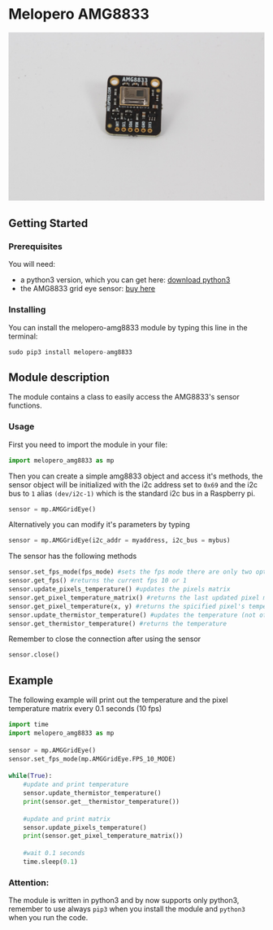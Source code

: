 # Melopero AMG8833
![melopero logo](images/sensor.jpg?raw=true)

## Getting Started
### Prerequisites
You will need:
- a python3 version, which you can get here: [download python3](https://www.python.org/downloads/)
- the AMG8833 grid eye sensor: [buy here](https://www.melopero.com/en/shop/sensori/melopero-amg8833-grid-eye-ir-array-breakout/)

### Installing
You can install the melopero-amg8833 module by typing this line in the terminal:
```python
sudo pip3 install melopero-amg8833
```

## Module description
The module contains a class to easily access the AMG8833's sensor functions.

### Usage
First you need to import the module in your file:
```python
import melopero_amg8833 as mp
```
Then you can create a simple amg8833 object and access it's methods, the sensor object will be initialized with the i2c address set to `0x69` and the i2c bus to `1` alias `(dev/i2c-1)` which is the standard i2c bus in a Raspberry pi.
```python
sensor = mp.AMGGridEye()
```
Alternatively you can modify it's parameters by typing
```python
sensor = mp.AMGGridEye(i2c_addr = myaddress, i2c_bus = mybus)
```

The sensor has the following methods
```python
sensor.set_fps_mode(fps_mode) #sets the fps mode there are only two options: AMGGridEye.FPS_10_MODE or AMGGridEye.FPS_1_MODE
sensor.get_fps() #returns the current fps 10 or 1
sensor.update_pixels_temperature() #updates the pixels matrix
sensor.get_pixel_temperature_matrix() #returns the last updated pixel matrix
sensor.get_pixel_temperature(x, y) #returns the spicified pixel's temperature
sensor.update_thermistor_temperature() #updates the temperature (not of the pixels),theAMG8833 has a thermistor
sensor.get_thermistor_temperature() #returns the temperature
```
Remember to close the connection after using the sensor
```python
sensor.close()
```

## Example
The following example will print out the temperature and the pixel temperature matrix every 0.1 seconds (10 fps)
```python
import time
import melopero_amg8833 as mp

sensor = mp.AMGGridEye()
sensor.set_fps_mode(mp.AMGGridEye.FPS_10_MODE)

while(True):
    #update and print temperature
    sensor.update_thermistor_temperature()
    print(sensor.get__thermistor_temperature()) 

    #update and print matrix
    sensor.update_pixels_temperature()
    print(sensor.get_pixel_temperature_matrix())

    #wait 0.1 seconds
    time.sleep(0.1)
```

### Attention:

The module is written in python3 and by now supports only python3, remember to use always `pip3` when you install the module and `python3` when you run the code.
